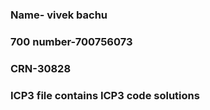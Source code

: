 ### Name- vivek bachu
### 700 number-700756073
### CRN-30828
### ICP3 file contains ICP3 code solutions  
